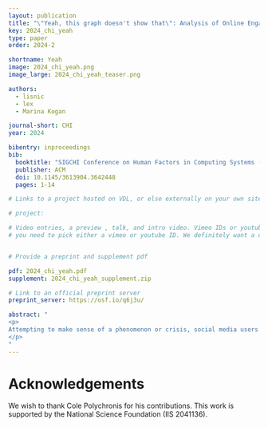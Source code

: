 ```yaml
---
layout: publication
title: "\"Yeah, this graph doesn't show that\": Analysis of Online Engagement with Misleading Data Visualizations"
key: 2024_chi_yeah
type: paper
order: 2024-2

shortname: Yeah
image: 2024_chi_yeah.png
image_large: 2024_chi_yeah_teaser.png

authors:
  - lisnic
  - lex
  - Marina Kogan

journal-short: CHI
year: 2024

bibentry: inproceedings
bib:
  booktitle: "SIGCHI Conference on Human Factors in Computing Systems (CHI) (to appear)"
  publisher: ACM
  doi: 10.1145/3613904.3642448
  pages: 1-14

# Links to a project hosted on VDL, or else externally on your own site

# project:

# Video entries, a preview , talk, and intro video. Vimeo IDs or youtube IDs are supported
# you need to pick either a vimeo or youtube ID. We definitely want a downloadable video too.


# Provide a preprint and supplement pdf

pdf: 2024_chi_yeah.pdf
supplement: 2024_chi_yeah_supplement.zip

# Link to an official preprint server
preprint_server: https://osf.io/q6j3u/

abstract: "
<p>
Attempting to make sense of a phenomenon or crisis, social media users often share data visualizations and interpretations that can be erroneous or misleading. Prior work has studied how data visualizations can mislead, but do misleading visualizations reach a broad social media audience? And if so, do users amplify or challenge misleading interpretations? To answer these questions, we conducted a mixed-methods analysis of the public's engagement with data visualization posts about COVID-19 on Twitter. Compared to posts with accurate visual insights, our results show that posts with misleading visualizations garner more replies in which the audiences point out nuanced fallacies and caveats in data interpretations. Based on the results of our thematic analysis of engagement, we identify and discuss important opportunities and limitations to effectively leveraging crowdsourced assessments to address data-driven misinformation.
</p>
"
---
```


# Acknowledgements

We wish to thank Cole Polychronis for his contributions. This work is supported by the National Science Foundation (IIS 2041136).
